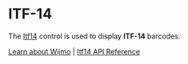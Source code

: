 ITF-14
=======

The [Itf14](https://www.grapecity.com/wijmo/api/classes/wijmo_barcode_specialized.itf14.html) control is used to display **ITF-14** barcodes.

[Learn about Wijmo](https://www.grapecity.com/wijmo) | [Itf14 API Reference](https://www.grapecity.com/wijmo/api/classes/wijmo_barcode_specialized.itf14.html)